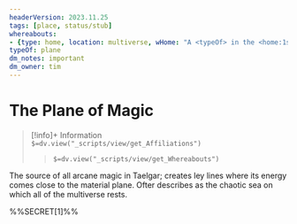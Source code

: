 ```yaml
---
headerVersion: 2023.11.25
tags: [place, status/stub]
whereabouts: 
- {type: home, location: multiverse, wHome: "A <typeOf> in the <home:1s>"}
typeOf: plane
dm_notes: important
dm_owner: tim
---
```

# The Plane of Magic
>[!info]+ Information  
> `$=dv.view("_scripts/view/get_Affiliations")`  
>> `$=dv.view("_scripts/view/get_Whereabouts")`

The source of all arcane magic in Taelgar; creates ley lines where its energy comes close to the material plane. Ofter describes as the chaotic sea on which all of the multiverse rests. 

%%SECRET[1]%%